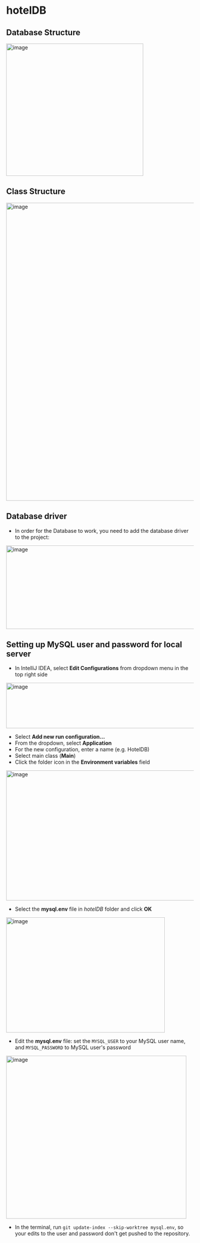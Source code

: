 # hotelDB

## Database Structure

<img width="368" height="355" alt="image" src="https://github.com/user-attachments/assets/e60c1eba-bd6f-49cb-865d-4190f39123f4" />

## Class Structure

<img width="960" height="799" alt="image" src="https://github.com/user-attachments/assets/596aa701-b297-4614-8829-78ce9bd29746" />

## Database driver

* In order for the Database to work, you need to add the database driver to the project:

<img width="1018" height="224" alt="image" src="https://github.com/user-attachments/assets/b0431ace-e57b-4482-a538-dc5dc62f40dc" />

## Setting up MySQL user and password for local server

* In IntelliJ IDEA, select **Edit Configurations** from dropdown menu in the top right side

<img width="552" height="122" alt="image" src="https://github.com/user-attachments/assets/561932ba-3cc7-40b4-81dd-fca464524542" />

* Select **Add new run configuration...**
* From the dropdown, select **Application**
* For the new configuration, enter a name (e.g. HotelDB)
* Select main class (**Main**)
* Click the folder icon in the **Environment variables** field

<img width="799" height="349" alt="image" src="https://github.com/user-attachments/assets/87e507e8-502a-4dec-9bab-91e8d6f2a2fe" />

* Select the **mysql.env** file in *hotelDB* folder and click **OK**

<img width="426" height="309" alt="image" src="https://github.com/user-attachments/assets/d21c23d6-7c4d-4023-b70c-33723a768ad7" />

* Edit the **mysql.env** file: set the `MYSQL_USER` to your MySQL user name, and `MYSQL_PASSWORD` to MySQL user's password

<img width="484" height="437" alt="image" src="https://github.com/user-attachments/assets/c7c74964-86da-4d18-89e2-e45feb3e2cbb" />

* In the terminal, run `git update-index --skip-worktree mysql.env`, so your edits to the user and password don't get pushed to the repository.
